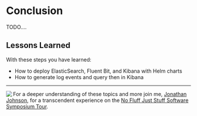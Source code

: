 # Conclusion #

TODO....

## Lessons Learned ##

With these steps you have learned:

- How to deploy ElasticSearch, Fluent Bit, and Kibana with Helm charts
- How to generate log events and query then in Kibana

------
<img align="left" src="/javajon/courses/kubernetes-fundamentals/first-app/assets/nfjs.png">

For a deeper understanding of these topics and more join me, [Jonathan Johnson](https://www.linkedin.com/in/javajon/), for a transcendent experience on the [No Fluff Just Stuff Software Symposium Tour](https://nofluffjuststuff.com/home/main).